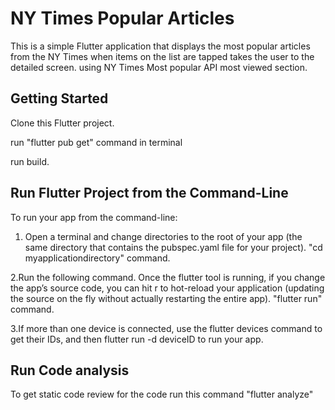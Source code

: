 # NY Times Popular Articles

This is a simple Flutter application that displays the most popular articles from the NY Times when items on the list are tapped takes the user to the detailed screen. using NY Times Most popular API most viewed section.


## Getting Started
Clone this Flutter project.

run "flutter pub get" command in terminal

run build. 


## Run Flutter Project from the Command-Line

To run your app from the command-line:
   1. Open a terminal and change directories to the root of your app (the same directory that contains the pubspec.yaml file for your project). "cd myapplicationdirectory"               command.
   
   2.Run the following command. Once the flutter tool is running, if you change the app’s source code, you can hit r to hot-reload your application (updating the source on the          fly without actually restarting the entire app). "flutter run" command.
   
   3.If more than one device is connected, use the flutter devices command to get their IDs, and then flutter run -d deviceID to run your app.

## Run Code analysis
  To get static code review for the code run this command "flutter analyze"

